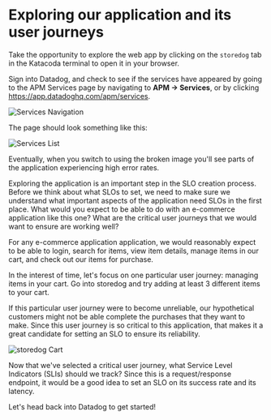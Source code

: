 # Exploring our application and its user journeys  

Take the opportunity to explore the web app by clicking on the `storedog` tab in the Katacoda terminal to open it in your browser.  

Sign into Datadog, and check to see if the services have appeared by going to the APM Services page by navigating to **APM -> Services**, or by clicking https://app.datadoghq.com/apm/services. 

![Services Navigation](/datadog/scenarios/service-level-objectives/assets/services-nav.png)

The page should look something like this: 

![Services List](/datadog/scenarios/service-level-objectives/assets/services-list.png)

Eventually, when you switch to using the broken image you'll see parts of the application experiencing high error rates.

Exploring the application is an important step in the SLO creation process. Before we think about what SLOs to set, we need to make sure we understand what important aspects of the application need SLOs in the first place. What would you expect to be able to do with an e-commerce application like this one? What are the critical user journeys that we would want to ensure are working well?

For any e-commerce application application, we would reasonably expect to be able to login, search for items, view item details, manage items in our cart, and check out our items for purchase. 

In the interest of time, let's focus on one particular user journey: managing items in your cart. Go into storedog and try adding at least 3 different items to your cart.

If this particular user journey were to become unreliable, our hypothetical customers might not be able complete the purchases that they want to make. Since this user journey is so critical to this application, that makes it a great candidate for setting an SLO to ensure its reliability.

![storedog Cart](/datadog/scenarios/service-level-objectives/assets/storedog-cart.png)

Now that we've selected a critical user journey, what Service Level Indicators (SLIs) should we track? Since this is a request/response endpoint, it would be a good idea to set an SLO on its success rate and its latency.

Let's head back into Datadog to get started!
